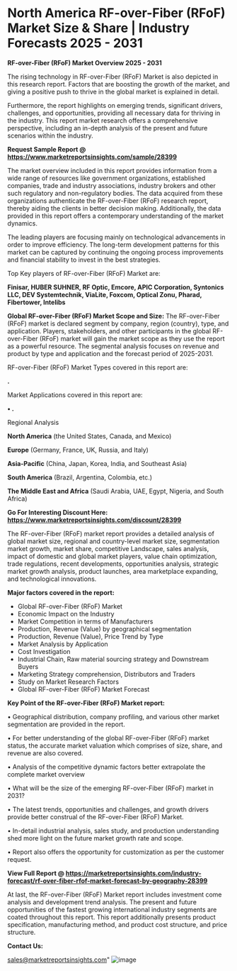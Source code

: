 # North America RF-over-Fiber (RFoF) Market Size & Share | Industry Forecasts 2025 - 2031

<Strong> RF-over-Fiber (RFoF) Market Overview 2025 - 2031</strong>

The rising technology in RF-over-Fiber (RFoF) Market is also depicted in this research report. Factors that are boosting the growth of the market, and giving a positive push to thrive in the global market is explained in detail.

Furthermore, the report highlights on emerging trends, significant drivers, challenges, and opportunities, providing all necessary data for thriving in the industry. This report market research offers a comprehensive perspective, including an in-depth analysis of the present and future scenarios within the industry.

<strong>Request Sample Report @ <a href=https://www.marketreportsinsights.com/sample/28399>https://www.marketreportsinsights.com/sample/28399</a></strong>

The market overview included in this report provides information from a wide range of resources like government organizations, established companies, trade and industry associations, industry brokers and other such regulatory and non-regulatory bodies. The data acquired from these organizations authenticate the RF-over-Fiber (RFoF) research report, thereby aiding the clients in better decision making. Additionally, the data provided in this report offers a contemporary understanding of the market dynamics.

The leading players are focusing mainly on technological advancements in order to improve efficiency. The long-term development patterns for this market can be captured by continuing the ongoing process improvements and financial stability to invest in the best strategies.

Top Key players of RF-over-Fiber (RFoF) Market are:

<strong>Finisar, HUBER SUHNER, RF Optic, Emcore, APIC Corporation, Syntonics LLC, DEV Systemtechnik, ViaLite, Foxcom, Optical Zonu, Pharad, Fibertower, Intelibs</strong>

<strong><b>Global RF-over-Fiber (RFoF) Market Scope and Size:</b></strong>
The RF-over-Fiber (RFoF) market is declared segment by company, region (country), type, and application. Players, stakeholders, and other participants in the global RF-over-Fiber (RFoF) market will gain the market scope as they use the report as a powerful resource. The segmental analysis focuses on revenue and product by type and application and the forecast period of 2025-2031.

RF-over-Fiber (RFoF) Market Types covered in this report are:

<strong>.</strong>

Market Applications covered in this report are:

<strong>• .</strong> 

Regional Analysis

<strong>North America</strong> (the United States, Canada, and Mexico)

<strong>Europe</strong> (Germany, France, UK, Russia, and Italy)

<strong>Asia-Pacific</strong> (China, Japan, Korea, India, and Southeast Asia)

<strong>South America</strong> (Brazil, Argentina, Colombia, etc.)

<strong>The Middle East and Africa</strong> (Saudi Arabia, UAE, Egypt, Nigeria, and South Africa)

<strong>Go For Interesting Discount Here: <a href=https://www.marketreportsinsights.com/discount/28399>https://www.marketreportsinsights.com/discount/28399</a></strong>

The RF-over-Fiber (RFoF) market report provides a detailed analysis of global market size, regional and country-level market size, segmentation market growth, market share, competitive Landscape, sales analysis, impact of domestic and global market players, value chain optimization, trade regulations, recent developments, opportunities analysis, strategic market growth analysis, product launches, area marketplace expanding, and technological innovations.

<strong><b>Major factors covered in the report:</b></strong>
<ul>
  <li>Global RF-over-Fiber (RFoF) Market </li>
  <li>Economic Impact on the Industry</li>
  <li>Market Competition in terms of Manufacturers</li>
  <li>Production, Revenue (Value) by geographical segmentation</li>
  <li>Production, Revenue (Value), Price Trend by Type</li>
  <li>Market Analysis by Application</li>
  <li>Cost Investigation</li>
  <li>Industrial Chain, Raw material sourcing strategy and Downstream Buyers</li>
  <li>Marketing Strategy comprehension, Distributors and Traders</li>
  <li>Study on Market Research Factors</li>
  <li>Global RF-over-Fiber (RFoF) Market Forecast</li>
</ul>

<strong><b>Key Point of the RF-over-Fiber (RFoF) Market report:</b></strong>

• Geographical distribution, company profiling, and various other market segmentation are provided in the report.

• For better understanding of the global RF-over-Fiber (RFoF) market status, the accurate market valuation which comprises of size, share, and revenue are also covered.

• Analysis of the competitive dynamic factors better extrapolate the complete market overview

• What will be the size of the emerging RF-over-Fiber (RFoF) market in 2031?

• The latest trends, opportunities and challenges, and growth drivers provide better construal of the RF-over-Fiber (RFoF) Market.

• In-detail industrial analysis, sales study, and production understanding shed more light on the future market growth rate and scope.

• Report also offers the opportunity for customization as per the customer request.

<strong><b>View Full Report @ <a href=https://marketreportsinsights.com/industry-forecast/rf-over-fiber-rfof-market-forecast-by-geography-28399>https://marketreportsinsights.com/industry-forecast/rf-over-fiber-rfof-market-forecast-by-geography-28399</a></b></strong>


At last, the RF-over-Fiber (RFoF) Market report includes investment come analysis and development trend analysis. The present and future opportunities of the fastest growing international industry segments are coated throughout this report. This report additionally presents product specification, manufacturing method, and product cost structure, and price structure.

<strong>Contact Us:</strong>

sales@marketreportsinsights.com"
![image](https://github.com/user-attachments/assets/443da315-6759-40b6-8c5b-43d704d26a89)
